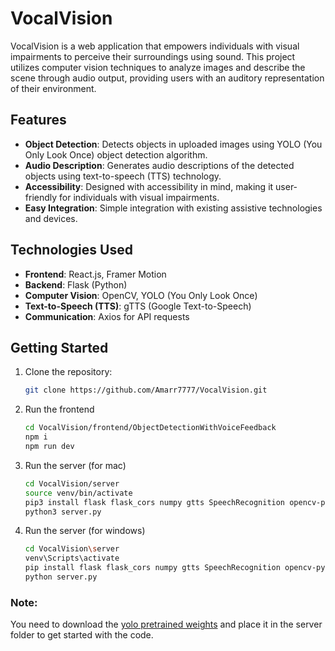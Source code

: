 # VocalVision

VocalVision is a web application that empowers individuals with visual impairments to perceive their surroundings using sound. This project utilizes computer vision techniques to analyze images and describe the scene through audio output, providing users with an auditory representation of their environment.

## Features

- **Object Detection**: Detects objects in uploaded images using YOLO (You Only Look Once) object detection algorithm.
- **Audio Description**: Generates audio descriptions of the detected objects using text-to-speech (TTS) technology.
- **Accessibility**: Designed with accessibility in mind, making it user-friendly for individuals with visual impairments.
- **Easy Integration**: Simple integration with existing assistive technologies and devices.

## Technologies Used

- **Frontend**: React.js, Framer Motion
- **Backend**: Flask (Python)
- **Computer Vision**: OpenCV, YOLO (You Only Look Once)
- **Text-to-Speech (TTS)**: gTTS (Google Text-to-Speech)
- **Communication**: Axios for API requests

## Getting Started

1. Clone the repository:

   ```bash
   git clone https://github.com/Amarr7777/VocalVision.git

2. Run the frontend
    ```bash
    cd VocalVision/frontend/ObjectDetectionWithVoiceFeedback
    npm i
    npm run dev

3. Run the server (for mac)
    ```bash
    cd VocalVision/server
    source venv/bin/activate
    pip3 install flask flask_cors numpy gtts SpeechRecognition opencv-python
    python3 server.py

4. Run the server (for windows)
    ```bash
    cd VocalVision\server
    venv\Scripts\activate
    pip install flask flask_cors numpy gtts SpeechRecognition opencv-python
    python server.py
   
### **Note**:
You need to download the [yolo pretrained weights](https://pjreddie.com/media/files/yolov3.weights) and place it in the server folder to get started with the code.
